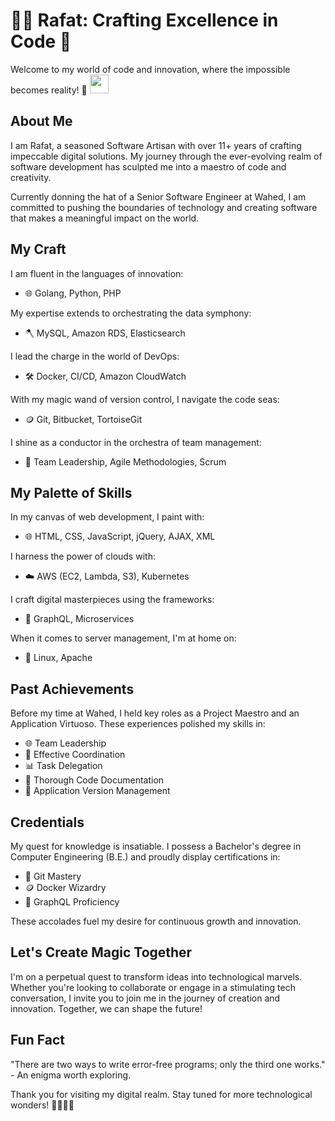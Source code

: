 # 👩‍💻 Rafat: Crafting Excellence in Code 🚀

Welcome to my world of code and innovation, where the impossible becomes reality! 🌟
<img src="https://media.giphy.com/media/v1.Y2lkPTc5MGI3NjExanRnOWRmM245ZG9yc3p1cXRxaDFrcGZ6c3BzODRuc25wbDcxOWkxOSZlcD12MV9pbnRlcm5hbF9naWZfYnlfaWQmY3Q9Zw/3o7aCTfyhYawdOXcFW/giphy.gif" width="30"> 



## About Me

I am Rafat, a seasoned Software Artisan with over 11+ years of crafting impeccable digital solutions. My journey through the ever-evolving realm of software development has sculpted me into a maestro of code and creativity.

Currently donning the hat of a Senior Software Engineer at Wahed, I am committed to pushing the boundaries of technology and creating software that makes a meaningful impact on the world.

## My Craft

I am fluent in the languages of innovation:

- 🌐 Golang, Python, PHP

My expertise extends to orchestrating the data symphony:

- 🪓 MySQL, Amazon RDS, Elasticsearch

I lead the charge in the world of DevOps:

- 🛠️ Docker, CI/CD, Amazon CloudWatch

With my magic wand of version control, I navigate the code seas:

- 🪙 Git, Bitbucket, TortoiseGit

I shine as a conductor in the orchestra of team management:

- 🌟 Team Leadership, Agile Methodologies, Scrum

## My Palette of Skills

In my canvas of web development, I paint with:

- 🌐 HTML, CSS, JavaScript, jQuery, AJAX, XML

I harness the power of clouds with:

- ☁️ AWS (EC2, Lambda, S3), Kubernetes

I craft digital masterpieces using the frameworks:

- 🚀 GraphQL, Microservices

When it comes to server management, I'm at home on:

- 🐧 Linux, Apache

## Past Achievements

Before my time at Wahed, I held key roles as a Project Maestro and an Application Virtuoso. These experiences polished my skills in:

- 🌐 Team Leadership
- 🤝 Effective Coordination
- 📊 Task Delegation
- 📖 Thorough Code Documentation
- 🔄 Application Version Management

## Credentials

My quest for knowledge is insatiable. I possess a Bachelor's degree in Computer Engineering (B.E.) and proudly display certifications in:

- 📜 Git Mastery
- 🪙 Docker Wizardry
- 🚀 GraphQL Proficiency

These accolades fuel my desire for continuous growth and innovation.

## Let's Create Magic Together

I'm on a perpetual quest to transform ideas into technological marvels. Whether you're looking to collaborate or engage in a stimulating tech conversation, I invite you to join me in the journey of creation and innovation. Together, we can shape the future!

## Fun Fact

"There are two ways to write error-free programs; only the third one works." - An enigma worth exploring.

Thank you for visiting my digital realm. Stay tuned for more technological wonders! 🚀🌟👨‍💻
